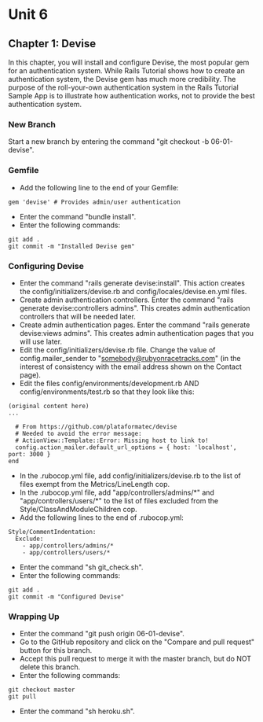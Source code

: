 # Unit 6
## Chapter 1: Devise

In this chapter, you will install and configure Devise, the most popular gem for an authentication system.  While Rails Tutorial shows how to create an authentication system, the Devise gem has much more credibility.  The purpose of the roll-your-own authentication system in the Rails Tutorial Sample App is to illustrate how authentication works, not to provide the best authentication system.

### New Branch
Start a new branch by entering the command "git checkout -b 06-01-devise".

### Gemfile
* Add the following line to the end of your Gemfile:
```
gem 'devise' # Provides admin/user authentication
```
* Enter the command "bundle install".
* Enter the following commands:
```
git add .
git commit -m "Installed Devise gem"
```

### Configuring Devise
* Enter the command "rails generate devise:install".  This action creates the config/initializers/devise.rb and config/locales/devise.en.yml files.
* Create admin authentication controllers.  Enter the command "rails generate devise:controllers admins".  This creates admin authentication controllers that will be needed later.
* Create admin authentication pages.  Enter the command "rails generate devise:views admins".  This creates admin authentication pages that you will use later.
* Edit the config/initializers/devise.rb file.  Change the value of config.mailer_sender to "somebody@rubyonracetracks.com" (in the interest of consistency with the email address shown on the Contact page).
* Edit the files config/environments/development.rb AND config/environments/test.rb so that they look like this:

```
(original content here)
...

  # From https://github.com/plataformatec/devise
  # Needed to avoid the error message:
  # ActionView::Template::Error: Missing host to link to!
  config.action_mailer.default_url_options = { host: 'localhost', port: 3000 }
end
```
* In the .rubocop.yml file, add config/initializers/devise.rb to the list of files exempt from the Metrics/LineLength cop.
* In the .rubocop.yml file, add "app/controllers/admins/\*" and "app/controllers/users/\*" to the list of files excluded from the Style/ClassAndModuleChildren cop.
* Add the following lines to the end of .rubocop.yml:
```
Style/CommentIndentation:
  Exclude:
    - app/controllers/admins/*
    - app/controllers/users/*
```

* Enter the command "sh git_check.sh".
* Enter the following commands:
```
git add .
git commit -m "Configured Devise"
```

### Wrapping Up
* Enter the command "git push origin 06-01-devise".
* Go to the GitHub repository and click on the "Compare and pull request" button for this branch.
* Accept this pull request to merge it with the master branch, but do NOT delete this branch.
* Enter the following commands:
```
git checkout master
git pull
```
* Enter the command "sh heroku.sh".

